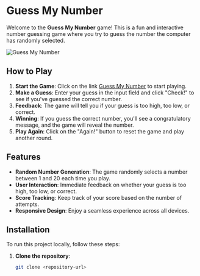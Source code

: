 # Guess My Number

Welcome to the **Guess My Number** game! This is a fun and interactive number guessing game where you try to guess the number the computer has randomly selected.

![Guess My Number](https://rohitmukkala.github.io/Guess-My-Number/)

## How to Play

1. **Start the Game**: Click on the link [Guess My Number](https://rohitmukkala.github.io/Guess-My-Number/) to start playing.
2. **Make a Guess**: Enter your guess in the input field and click "Check!" to see if you've guessed the correct number.
3. **Feedback**: The game will tell you if your guess is too high, too low, or correct.
4. **Winning**: If you guess the correct number, you'll see a congratulatory message, and the game will reveal the number.
5. **Play Again**: Click on the "Again!" button to reset the game and play another round.

## Features

- **Random Number Generation**: The game randomly selects a number between 1 and 20 each time you play.
- **User Interaction**: Immediate feedback on whether your guess is too high, too low, or correct.
- **Score Tracking**: Keep track of your score based on the number of attempts.
- **Responsive Design**: Enjoy a seamless experience across all devices.

## Installation

To run this project locally, follow these steps:

1. **Clone the repository**:
   ```bash
   git clone <repository-url>
